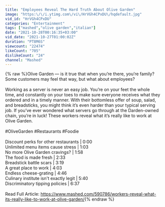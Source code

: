 ```yaml
---
title: "Employees Reveal The Hard Truth About Olive Garden"
image: "https:\/\/i.ytimg.com\/vi\/HrVGh4CPxDU\/hqdefault.jpg"
vid_id: "HrVGh4CPxDU"
categories: "Entertainment"
tags: ["mashed","olive garden","italian"]
date: "2021-10-28T00:16:35+03:00"
vid_date: "2021-10-27T01:00:02Z"
duration: "PT8M6S"
viewcount: "22474"
likeCount: "705"
dislikeCount: "24"
channel: "Mashed"
---
```

{% raw %}Olive Garden — is it true that when you’re there, you’re family? Some customers may feel that way, but what about employees?<br /><br />Working as a server is never an easy job. You’re on your feet the whole time, and constantly on your toes to make sure everyone receives what they ordered and in a timely manner. With their bottomless offer of soup, salad, and breadsticks, you might think it’s even harder than your typical serving job. If you’ve ever wondered what servers go through at the Darden-owned chain, you’re in luck! These workers reveal what it’s really like to work at Olive Garden.<br /><br />#OliveGarden #Restaurants #Foodie<br /><br />Discount perks for other restaurants | 0:00<br />Unlimited menu items cause stress | 1:03<br />No more Olive Garden cravings? | 1:58<br />The food is made fresh | 2:33<br />Breadstick battle scars | 3:19<br />A great place to work | 4:03<br />Endless cheese-grating | 4:46<br />Culinary institute isn't exactly legit | 5:40<br />Discriminatory tipping policies | 6:37<br /><br />Read Full Article: <a rel="nofollow" target="blank" href="https://www.mashed.com/590786/workers-reveal-what-its-really-like-to-work-at-olive-garden/">https://www.mashed.com/590786/workers-reveal-what-its-really-like-to-work-at-olive-garden/</a>{% endraw %}
